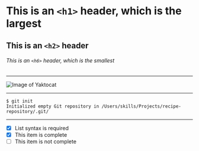 # This is an `<h1>` header, which is the largest
## This is an `<h2>` header
###### This is an `<h6>` header, which is the smallest

---

![Image of Yaktocat](https://octodex.github.com/images/yaktocat.png)

---

```
$ git init
Initialized empty Git repository in /Users/skills/Projects/recipe-repository/.git/
```

---

- [x] List syntax is required
- [x] This item is complete
- [ ] This item is not complete
